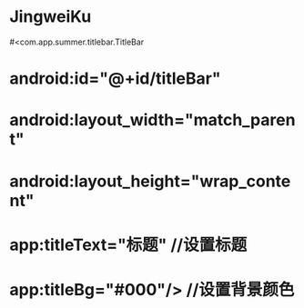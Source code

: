 # JingweiKu

#<com.app.summer.titlebar.TitleBar
#	android:id="@+id/titleBar"
#	android:layout_width="match_parent"
#	android:layout_height="wrap_content"
#	app:titleText="标题"  //设置标题
#	app:titleBg="#000"/>  //设置背景颜色
